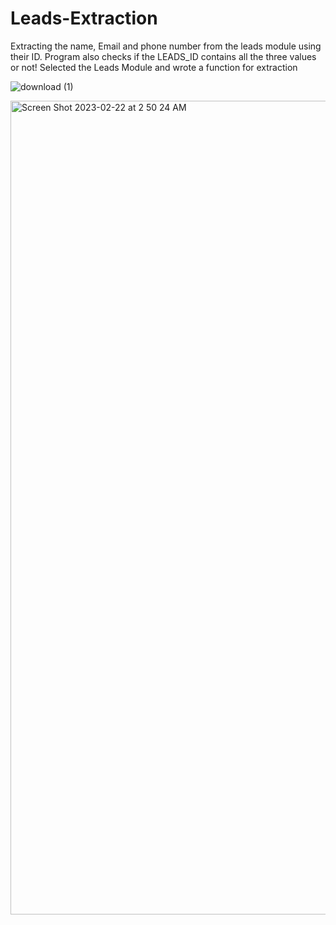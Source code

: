 # Leads-Extraction
Extracting the name, Email and phone number from the leads module using their ID. Program also checks if the LEADS_ID contains all the three values or not!
Selected the Leads Module and wrote a function for extraction



![download (1)](https://user-images.githubusercontent.com/102770866/220556211-5bb025ed-82d2-4711-a0ed-429e14845143.png)




<img width="1302" alt="Screen Shot 2023-02-22 at 2 50 24 AM" src="https://user-images.githubusercontent.com/102770866/220556427-e89ff65f-9a7f-43a1-ba72-776a1b219b58.png">

